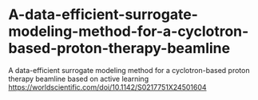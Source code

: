 # A-data-efficient-surrogate-modeling-method-for-a-cyclotron-based-proton-therapy-beamline
A data-efficient surrogate modeling method for a cyclotron-based proton therapy beamline based on active learning
https://worldscientific.com/doi/10.1142/S0217751X24501604
